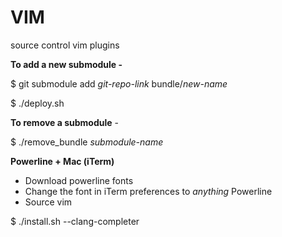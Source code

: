 # VIM
source control vim plugins

**To add a new submodule -**

$ git submodule add *git-repo-link* bundle/*new-name*

$ ./deploy.sh

**To remove a submodule** -

$ ./remove_bundle *submodule-name*

**Powerline + Mac (iTerm)**

 * Download powerline fonts
 * Change the font in iTerm preferences to *anything* Powerline
 * Source vim

$ ./install.sh --clang-completer
